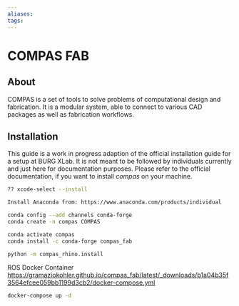 ```yaml
---
aliases: 
tags: 
---
```


# COMPAS FAB
## About
COMPAS is a set of tools to solve problems of computational design and fabrication. It is a modular system, able to connect to various CAD packages as well as fabrication workflows. 

## Installation
This guide is a work in progress adaption of the official installation guide for a setup at BURG XLab. It is not meant to be followed by individuals currently and just here for documentation purposes. Please refer to the official documentation, if you want to install *compas* on your machine. 

``` sh
?? xcode-select --install

Install Anaconda from: https://www.anaconda.com/products/individual

conda config --add channels conda-forge 
conda create -n compas COMPAS

conda activate compas
conda install -c conda-forge compas_fab

python -m compas_rhino.install
```

ROS Docker Container
https://gramaziokohler.github.io/compas_fab/latest/_downloads/b1a04b35f3564efcee059bb1199d3cb2/docker-compose.yml
``` sh
docker-compose up -d
```
